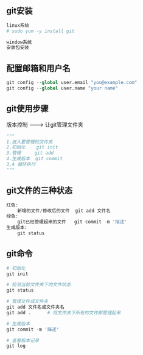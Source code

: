 ## git安装

```python
linux系统
# sudo yum -y install git

window系统
安装包安装
```

## 配置邮箱和用户名

```python
git config --global user.email "you@example.com"
git config --global user.name "your name"
```

## git使用步骤

版本控制 ---> 让git管理文件夹

```python
"""
1.进入要管理的文件夹
2.初始化    git init
3.管理     git add
4.生成版本  git commit 
3,4 循环执行
"""
```

## git文件的三种状态

```python
红色:
    新增的文件/修改后的文件  git add 文件名
绿色:
    git已经管理起来的文件   git commit -m '描述'
生成版本:
    git status 
```





## git命令

```python
# 初始化
git init

# 检测当前文件夹下的文件状态
git status

# 管理文件或文件夹
git add 文件名或文件夹名
git add .      # 将文件夹下所有的文件都管理起来

# 生成版本
git commit -m '描述'

# 查看版本记录
git log
```

